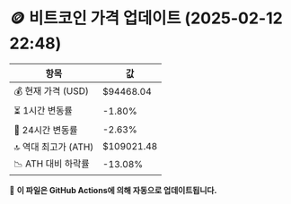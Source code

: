 # 🪙 비트코인 가격 업데이트 (2025-02-12 22:48)

| 항목                | 값 |
|--------------------|----------------|
| 💰 현재 가격 (USD) | $94468.04 |
| ⏳ 1시간 변동률    | -1.80% |
| 📆 24시간 변동률   | -2.63% |
| 🔝 역대 최고가 (ATH) | $109021.48 |
| 📉 ATH 대비 하락률 | -13.08% |

🔄 **이 파일은 GitHub Actions에 의해 자동으로 업데이트됩니다.**
